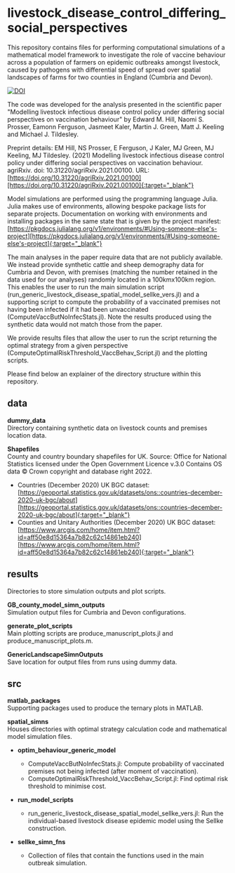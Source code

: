 # livestock_disease_control_differing_social_perspectives

This repository contains files for performing computational simulations of a mathematical model framework to investigate the role of vaccine behaviour across a population of farmers on epidemic outbreaks amongst livestock, caused by pathogens with differential speed of spread over spatial landscapes of farms for two counties in England (Cumbria and Devon).

[![DOI](https://zenodo.org/badge/DOI/10.5281/zenodo.5730226.svg)](https://doi.org/10.5281/zenodo.5730226)

The code was developed for the analysis presented in the scientific paper "Modelling livestock infectious disease control policy under differing social perspectives on vaccination behaviour" by Edward M. Hill, Naomi S. Prosser, Eamonn Ferguson, Jasmeet Kaler, Martin J. Green, Matt J. Keeling and Michael J. Tildesley.

Preprint details: EM Hill, NS Prosser, E Ferguson, J Kaler, MJ Green, MJ Keeling, MJ Tildesley. (2021) Modelling livestock infectious disease control policy under differing social perspectives on vaccination behaviour. agriRxiv. doi: 10.31220/agriRxiv.2021.00100. URL: [https://doi.org/10.31220/agriRxiv.2021.00100][https://doi.org/10.31220/agriRxiv.2021.00100]{:target="_blank"}

Model simulations are performed using the programming language Julia.
Julia makes use of environments, allowing bespoke package lists for separate projects. Documentation on working with environments and installing packages in the same state that is given by the project manifest: [https://pkgdocs.julialang.org/v1/environments/#Using-someone-else's-project][https://pkgdocs.julialang.org/v1/environments/#Using-someone-else's-project]{:target="_blank"}

The main analyses in the paper require data that are not publicly available.  
We instead provide synthetic cattle and sheep demography data for Cumbria and Devon, with premises (matching the number retained in the data used for our analyses) randomly located in a 100kmx100km region. This enables the user to run the main simulation script (run_generic_livestock_disease_spatial_model_sellke_vers.jl) and a supporting script to compute the probability of a vaccinated premises not having been infected if it had been unvaccinated (ComputeVaccButNoInfecStats.jl). Note the results produced using the synthetic data would not match those from the paper.

We provide results files that allow the user to run the script returning the optimal strategy from a given perspective (ComputeOptimalRiskThreshold_VaccBehav_Script.jl) and the plotting scripts.

Please find below an explainer of the directory structure within this repository.

## data

**dummy_data**  
Directory containing synthetic data on livestock counts and premises location data.

**Shapefiles**  
County and country boundary shapefiles for UK. Source: Office for National Statistics licensed under the Open Government Licence v.3.0 Contains OS data © Crown copyright and database right 2022.

* Countries (December 2020) UK BGC dataset: [https://geoportal.statistics.gov.uk/datasets/ons::countries-december-2020-uk-bgc/about][https://geoportal.statistics.gov.uk/datasets/ons::countries-december-2020-uk-bgc/about]{:target="_blank"}
* Counties and Unitary Authorities (December 2020) UK BGC dataset: [https://www.arcgis.com/home/item.html?id=aff50e8d15364a7b82c62c14861eb240][https://www.arcgis.com/home/item.html?id=aff50e8d15364a7b82c62c14861eb240]{:target="_blank"}

## results
Directories to store simulation outputs and plot scripts.

**GB_county_model_simn_outputs**  
Simulation output files for Cumbria and Devon configurations.

**generate_plot_scripts**  
Main plotting scripts are produce_manuscript_plots.jl and produce_manuscript_plots.m.

**GenericLandscapeSimnOutputs**  
Save location for output files from runs using dummy data.

## src

**matlab_packages**  
Supporting packages used to produce the ternary plots in MATLAB.

**spatial_simns**  
Houses directories with optimal strategy calculation code and mathematical model simulation files.

- **optim_behaviour_generic_model**
    * ComputeVaccButNoInfecStats.jl: Compute probability of vaccinated premises not being infected (after moment of vaccination).
    * ComputeOptimalRiskThreshold_VaccBehav_Script.jl: Find optimal risk threshold to minimise cost.

- **run_model_scripts**
    * run_generic_livestock_disease_spatial_model_sellke_vers.jl: Run the individual-based livestock disease epidemic model using the Sellke construction.

- **sellke_simn_fns**
    * Collection of files that contain the functions used in the main outbreak simulation.
